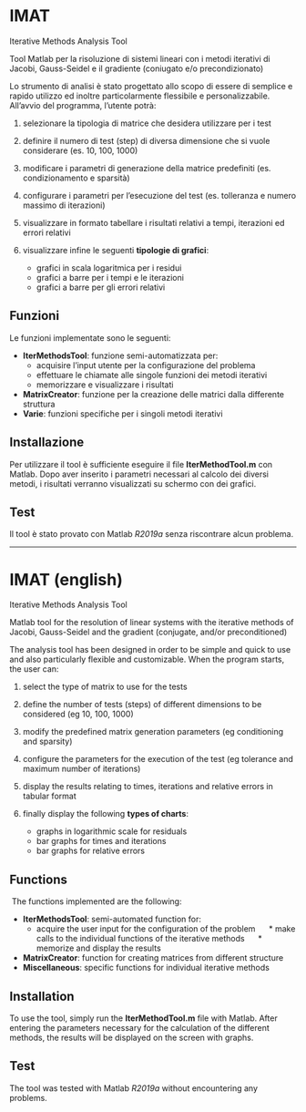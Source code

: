 # IMAT
Iterative Methods Analysis Tool

Tool Matlab per la risoluzione di sistemi lineari con i metodi iterativi di Jacobi, Gauss-Seidel e il gradiente (coniugato e/o precondizionato)

Lo strumento di analisi è stato progettato allo scopo di essere di semplice e rapido utilizzo ed inoltre particolarmente flessibile e personalizzabile. All’avvio del programma, l’utente potrà:

1. selezionare la tipologia di matrice che desidera utilizzare per i test

2. definire il numero di test (step) di diversa dimensione che si vuole considerare (es. 10, 100, 1000)

3. modificare i parametri di generazione della matrice predefiniti (es. condizionamento e sparsità)

4. configurare i parametri per l’esecuzione del test (es. tolleranza e numero massimo di iterazioni)

5. visualizzare in formato tabellare i risultati relativi a tempi, iterazioni ed errori relativi

6. visualizzare infine le seguenti **tipologie di grafici**:
   * grafici in scala logaritmica per i residui
   * grafici a barre per i tempi e le iterazioni
   * grafici a barre per gli errori relativi
 
 ## Funzioni
 Le funzioni implementate sono le seguenti:
  * **IterMethodsTool**: funzione semi-automatizzata per:
      * acquisire l’input utente per la configurazione del problema
      * effettuare le chiamate alle singole funzioni dei metodi iterativi
      * memorizzare e visualizzare i risultati
  * **MatrixCreator**: funzione per la creazione delle matrici dalla differente struttura
  * **Varie**: funzioni specifiche per i singoli metodi iterativi

## Installazione
Per utilizzare il tool è sufficiente eseguire il file **IterMethodTool.m** con Matlab. Dopo aver inserito i parametri necessari al calcolo dei diversi metodi, i risultati verranno visualizzati su schermo con dei grafici.

## Test
Il tool è stato provato con Matlab _R2019a_ senza riscontrare alcun problema.

------------------------------------

# IMAT (english)
Iterative Methods Analysis Tool

Matlab tool for the resolution of linear systems with the iterative methods of Jacobi, Gauss-Seidel and the gradient (conjugate, and/or preconditioned)

The analysis tool has been designed in order to be simple and quick to use and also particularly flexible and customizable. When the program starts, the user can:

1. select the type of matrix to use for the tests

2. define the number of tests (steps) of different dimensions to be considered (eg 10, 100, 1000)

3. modify the predefined matrix generation parameters (eg conditioning and sparsity)

4. configure the parameters for the execution of the test (eg tolerance and maximum number of iterations)

5. display the results relating to times, iterations and relative errors in tabular format

6. finally display the following **types of charts**:
    * graphs in logarithmic scale for residuals
    * bar graphs for times and iterations
    * bar graphs for relative errors
 
 ## Functions
 The functions implemented are the following:
 * **IterMethodsTool**: semi-automated function for:
      * acquire the user input for the configuration of the problem
      * make calls to the individual functions of the iterative methods
      * memorize and display the results
 * **MatrixCreator**: function for creating matrices from different structure
 * **Miscellaneous**: specific functions for individual iterative methods

## Installation
To use the tool, simply run the **IterMethodTool.m** file with Matlab. After entering the parameters necessary for the calculation of the different methods, the results will be displayed on the screen with graphs.

## Test
The tool was tested with Matlab _R2019a_ without encountering any problems.
